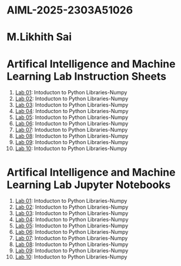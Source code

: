 # AIML-2025-2303A51026
# M.Likhith Sai

# Artifical Intelligence and Machine Learning Lab Instruction Sheets
1. [Lab 01](https://github.com/2303a51206/AIML-2025/blob/main/AIML_A1.pdf): Intoducton to Python Libraries-Numpy
2. [Lab 02](https://github.com/2303a51206/AIML-2025/blob/main/AIML_A2.pdf): Intoducton to Python Libraries-Numpy
3. [Lab 03](https://github.com/2303a51206/AIML-2025/blob/main/AIML_A3.pdf): Intoducton to Python Libraries-Numpy
4. [Lab 04](https://github.com/2303a51026/AIML-2025/blob/main/AIML_A4.pdf): Intoducton to Python Libraries-Numpy
5. [Lab 05](): Intoducton to Python Libraries-Numpy
6. [Lab 06](): Intoducton to Python Libraries-Numpy
7. [Lab 07](): Intoducton to Python Libraries-Numpy
8. [Lab 08](): Intoducton to Python Libraries-Numpy
9. [Lab 09](): Intoducton to Python Libraries-Numpy
10. [Lab 10](): Intoducton to Python Libraries-Numpy

# Artifical Intelligence and Machine Learning Lab Jupyter Notebooks
1. [Lab 01](https://github.com/2303a51206/AIML-2025/blob/main/Lab01-AIML.ipynb): Intoducton to Python Libraries-Numpy
2. [Lab 02](https://github.com/2303a51206/AIML-2025/blob/main/Lab02_AIML.ipynb): Intoducton to Python Libraries-Numpy
3. [Lab 03](https://github.com/2303a51026/AIML-2025/blob/main/Lab03_AIML.ipynb): Intoducton to Python Libraries-Numpy
4. [Lab 04](): Intoducton to Python Libraries-Numpy
5. [Lab 05](): Intoducton to Python Libraries-Numpy
6. [Lab 06](): Intoducton to Python Libraries-Numpy
7. [Lab 07](): Intoducton to Python Libraries-Numpy
8. [Lab 08](): Intoducton to Python Libraries-Numpy
9. [Lab 09](): Intoducton to Python Libraries-Numpy
10. [Lab 10](): Intoducton to Python Libraries-Numpy


